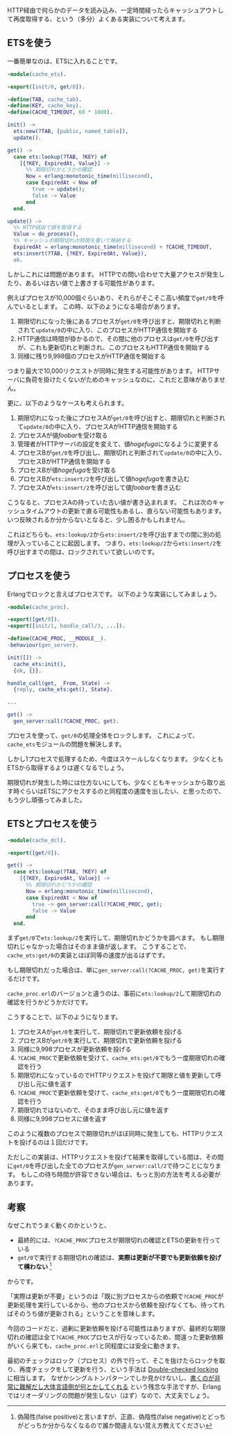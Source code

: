 HTTP経由で何らかのデータを読み込み、一定時間経ったらキャッシュアウトして再度取得する、という（多分）よくある実装について考えます。

## ETSを使う

一番簡単なのは、ETSに入れることです。

```erlang:cache_ets.erl
-module(cache_ets).

-export([init/0, get/0]).

-define(TAB, cache_tab).
-define(KEY, cache_key).
-define(CACHE_TIMEOUT, 60 * 1000).

init() ->
  ets:new(?TAB, [public, named_table]),
  update().

get() ->
  case ets:lookup(?TAB, ?KEY) of
    [{?KEY, ExpiredAt, Value}] ->
      %% 期限切れかどうかの確認
      Now = erlang:monotonic_time(millisecond),
      case ExpiredAt < Now of
        true -> update();
        false -> Value
      end
  end.

update() ->
  %% HTTP経由で値を取得する
  Value = do_process(),
  %% キャッシュの期限切れの時間を書いて格納する
  ExpiredAt = erlang:monotonic_time(millisecond) + ?CACHE_TIMEOUT,
  ets:insert(?TAB, {?KEY, ExpiredAt, Value}),
  ok.
```

しかしこれには問題があります。
HTTPでの問い合わせで大量アクセスが発生したり、あるいは古い値で上書きする可能性があります。

例えばプロセスが10,000個ぐらいあり、それらがそこそこ高い頻度で`get/0`を呼んでいるとします。
この時、以下のようになる場合があります。

1. 期限切れになった後にあるプロセスが`get/0`を呼び出すと、期限切れと判断されて`update/0`の中に入り、このプロセスがHTTP通信を開始する
2. HTTP通信は時間が掛かるので、その間に他のプロセスは`get/0`を呼び出すが、これも更新切れと判断され、このプロセスもHTTP通信を開始する
4. 同様に残り9,998個のプロセスがHTTP通信を開始する

つまり最大で10,000リクエストが同時に発生する可能性があります。
HTTPサーバに負荷を掛けたくないがためのキャッシュなのに、これだと意味がありません。

更に、以下のようなケースも考えられます。

1. 期限切れになった後にプロセスAが`get/0`を呼び出すと、期限切れと判断されて`update/0`の中に入り、プロセスAがHTTP通信を開始する
2. プロセスAが値*foobar*を受け取る
3. 管理者がHTTPサーバの設定を変えて、値*hogefuga*になるように変更する
4. プロセスBが`get/0`を呼び出し、期限切れと判断されて`update/0`の中に入り、プロセスBがHTTP通信を開始する
5. プロセスBが値*hogefuga*を受け取る
6. プロセスBが`ets:insert/2`を呼び出して値*hogefuga*を書き込む
7. プロセスAが`ets:insert/2`を呼び出して値*foobar*を書き込む

こうなると、プロセスAの持っていた古い値が書き込まれます。
これは次のキャッシュタイムアウトの更新で直る可能性もあるし、直らない可能性もあります。
いつ反映されるか分からないとなると、少し困るかもしれません。

これはどちらも、`ets:lookup/2`から`ets:insert/2`を呼び出すまでの間に別の処理が入っていることに起因します。
つまり、`ets:lookup/2`から`ets:insert/2`を呼び出すまでの間は、ロックされていて欲しいのです。

## プロセスを使う

Erlangでロックと言えばプロセスです。
以下のような実装にしてみましょう。

```erlang:cache_proc.erl
-module(cache_proc).

-export([get/0]).
-export([init/1, handle_call/3, ...]).

-define(CACHE_PROC, __MODULE__).
-behaviour(gen_server).

init([]) ->
  cache_ets:init(),
  {ok, {}}.

handle_call(get, _From, State) ->
  {reply, cache_ets:get(), State}.

...

get() ->
  gen_server:call(?CACHE_PROC, get).
```

プロセスを使って、`get/0`の処理全体をロックします。
これによって、`cache_ets`モジュールの問題を解決します。

しかし1プロセスで処理するため、今度はスケールしなくなります。
少なくともETSから取得するよりは遅くなるでしょう。

期限切れが発生した時には仕方ないにしても、少なくともキャッシュから取り出す時ぐらいはETSにアクセスするのと同程度の速度を出したい、と思ったので、もう少し頑張ってみました。

## ETSとプロセスを使う

```erlang:cache_dcl.erl
-module(cache_dcl).

-export([get/0]).

get() ->
  case ets:lookup(?TAB, ?KEY) of
    [{?KEY, ExpiredAt, Value}] ->
      %% 期限切れかどうかの確認
      Now = erlang:monotonic_time(millisecond),
      case ExpiredAt < Now of
        true -> gen_server:call(?CACHE_PROC, get);
        false -> Value
      end
  end.
```

まず`get/0`で`ets:lookup/2`を実行して、期限切れかどうかを調べます。
もし期限切れじゃなかった場合はそのまま値が返します。
こうすることで、`cache_ets:get/0`の実装とほぼ同等の速度が出るはずです。

もし期限切れだった場合は、単に`gen_server:call(?CACHE_PROC, get)`を実行するだけです。

`cache_proc.erl`のバージョンと違うのは、事前に`ets:lookup/2`して期限切れの確認を行うかどうかだけです。

こうすることで、以下のようになります。

1. プロセスAが`get/0`を実行して、期限切れで更新依頼を投げる
2. プロセスBが`get/0`を実行して、期限切れで更新依頼を投げる
3. 同様に9,998プロセスが更新依頼を投げる
4. `?CACHE_PROC`で更新依頼を受けて、`cache_ets:get/0`でもう一度期限切れの確認を行う
5. 期限切れになっているのでHTTPリクエストを投げて期限と値を更新して呼び出し元に値を返す
6. `?CACHE_PROC`で更新依頼を受けて、`cache_ets:get/0`でもう一度期限切れの確認を行う
7. 期限切れではないので、そのまま呼び出し元に値を返す
8. 同様に9,998プロセスに値を返す

このように複数のプロセスで期限切れがほぼ同時に発生しても、HTTPリクエストを投げるのは１回だけです。

ただしこの実装は、HTTPリクエストを投げて結果を取得している間は、その間に`get/0`を呼び出した全てのプロセスが`gen_server:call/2`で待つことになります。
もしこの待ち時間が許容できない場合は、もっと別の方法を考える必要があります。

## 考察

なぜこれでうまく動くのかというと、

- 最終的には、`?CACHE_PROC`プロセスが期限切れの確認とETSの更新を行っている
- `get/0`で実行する期限切れの確認は、**実際は更新が不要でも更新依頼を投げて構わない** [^1]

[^1]: 偽陽性(false positive)と言いますが、正直、偽陰性(false negative)とどっちがどっちか分からなくなるので誰か間違えない覚え方教えてください

からです。

「実際は更新が不要」というのは「既に別プロセスからの依頼で`?CACHE_PROC`が更新処理を実行しているから、他のプロセスから依頼を投げなくても、待ってればそのうち値が更新される」ということを意味します。

今回のコードだと、過剰に更新依頼を投げる可能性はありますが、最終的な期限切れの確認は全て`?CACHE_PROC`プロセスが行なっているため、間違った更新依頼がいくら来ても、`cache_proc.erl`と同程度には安全に動きます。

最初のチェックはロック（プロセス）の外で行って、そこを抜けたらロックを取り、再度チェックをして更新を行う、という手法は [Double-checked locking](https://en.wikipedia.org/wiki/Double-checked_locking) に相当します。
なぜかシングルトンパターンでしか見かけないし、[書くのが非常に難解だし大体言語側が何とかしてくれる](http://yamasa.hatenablog.jp/entry/20100128/1264693781) という残念な手法ですが、Erlangではリオーダリングの問題が発生しない（はず）なので、大丈夫でしょう。
